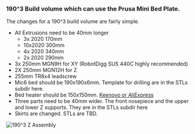 ### 190^3 Build volume which can use the Prusa Mini Bed Plate.

The changes for a 190^3 build volume are fairly simple.   
- All Extrusions need to be 40mm longer
   * 3x	2020 170mm
   * 10x2020 300mm
   * 4x	2020 340mm
   * 2x	2020 290mm
- 3x 250mm MGN9H for XY (RobotDigg SUS 440C highly recommended) 
- 2X 250mm MGN12H for Z
- 255mm TR8x4 leadscrew
- Mic6 bed should be 190x190x6mm.  Template for drilling are in the STLs subdir here.
- Bed heater should be 150x150mm.   [Keenovo or AliExpress](https://www.aliexpress.com/item/4000271859036.html?spm=a2g0s.9042311.0.0.27424c4dSLLDSs)
- Three parts need to be 40mm wider.  The front nosepiece and the upper and lower Z supports.  They are in the STLs subdir here
- Skirts are changed.  STLs are TBD.

![190^3 Z Assembly](https://github.com/gsl12/Tiny-M/blob/master/usermods/190%5E3%20Prusa%20Mini%20Mod/images/z.png)

